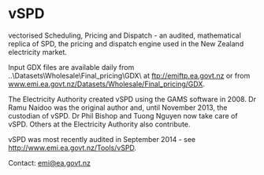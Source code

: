 vSPD
====

vectorised Scheduling, Pricing and Dispatch - an audited, mathematical replica of SPD, the
pricing and dispatch engine used in the New Zealand electricity market.

Input GDX files are available daily from ..\Datasets\Wholesale\Final_pricing\GDX\ at
ftp://emiftp.ea.govt.nz or from www.emi.ea.govt.nz/Datasets/Wholesale/Final_pricing/GDX.

The Electricity Authority created vSPD using the GAMS software in 2008. Dr Ramu Naidoo was
the original author and, until November 2013, the custodian of vSPD. Dr Phil Bishop and Tuong
Nguyen now take care of vSPD. Others at the Electricity Authority also contribute.

vSPD was most recently audited in September 2014 - see http://www.emi.ea.govt.nz/Tools/vSPD.

Contact: emi@ea.govt.nz
